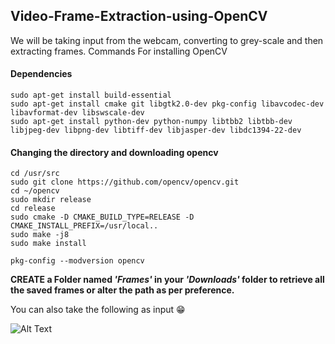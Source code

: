 ## Video-Frame-Extraction-using-OpenCV
We will be taking input from the webcam, converting to grey-scale and then extracting frames. 
Commands For installing OpenCV

#### Dependencies 

```sudo apt-get install build-essential``` <br />
```sudo apt-get install cmake git libgtk2.0-dev pkg-config libavcodec-dev libavformat-dev libswscale-dev``` <br />
```sudo apt-get install python-dev python-numpy libtbb2 libtbb-dev libjpeg-dev libpng-dev libtiff-dev libjasper-dev libdc1394-22-dev``` <br />

#### Changing the directory and downloading opencv

```cd /usr/src``` <br />
```sudo git clone https://github.com/opencv/opencv.git``` <br />
```cd ~/opencv``` <br />
```sudo mkdir release``` <br />
```cd release``` <br />
```sudo cmake -D CMAKE_BUILD_TYPE=RELEASE -D CMAKE_INSTALL_PREFIX=/usr/local..``` <br />
```sudo make -j8``` <br />
```sudo make install``` <br />

```pkg-config --modversion opencv``` <br />

**CREATE a Folder named *'Frames'* in your *'Downloads'* folder to retrieve all the saved frames or alter the path as per preference.**

You can also take the following as input :grin:

![Alt Text](https://tenor.com/view/punch-face-gif-5611385.gif)
